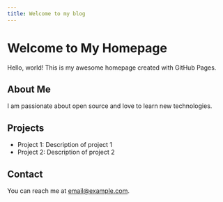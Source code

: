 ```yaml
---
title: Welcome to my blog
---
```

# Welcome to My Homepage

Hello, world! This is my awesome homepage created with GitHub Pages.

## About Me
I am passionate about open source and love to learn new technologies.

## Projects
- Project 1: Description of project 1
- Project 2: Description of project 2

## Contact
You can reach me at [email@example.com](mailto:email@example.com).

